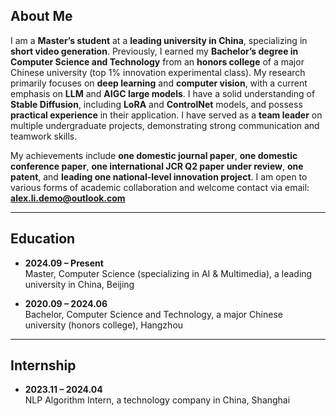 ## About Me
I am a **Master’s student** at a **leading university in China**, specializing in **short video generation**. Previously, I earned my **Bachelor’s degree in Computer Science and Technology** from an **honors college** of a major Chinese university (top 1% innovation experimental class). My research primarily focuses on **deep learning** and **computer vision**, with a current emphasis on **LLM** and **AIGC large models**. I have a solid understanding of **Stable Diffusion**, including **LoRA** and **ControlNet** models, and possess **practical experience** in their application. I have served as a **team leader** on multiple undergraduate projects, demonstrating strong communication and teamwork skills.  

My achievements include **one domestic journal paper**, **one domestic conference paper**, **one international JCR Q2 paper under review**, **one patent**, and **leading one national-level innovation project**. I am open to various forms of academic collaboration and welcome contact via email: **alex.li.demo@outlook.com**

---

## Education
- **2024.09 – Present**  
  Master, Computer Science (specializing in AI & Multimedia), a leading university in China, Beijing  

- **2020.09 – 2024.06**  
  Bachelor, Computer Science and Technology, a major Chinese university (honors college), Hangzhou  

---

## Internship
- **2023.11 – 2024.04**  
  NLP Algorithm Intern, a technology company in China, Shanghai
